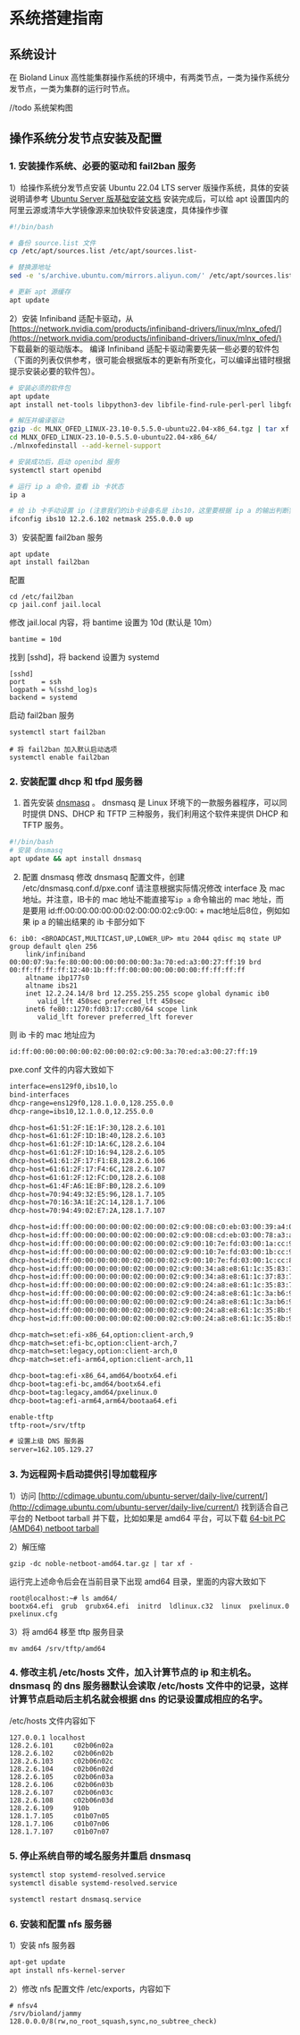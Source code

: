 # 系统搭建指南

## 系统设计
在 Bioland Linux 高性能集群操作系统的环境中，有两类节点，一类为操作系统分发节点，一类为集群的运行时节点。

//todo 系统架构图

## 操作系统分发节点安装及配置

### 1. 安装操作系统、必要的驱动和 fail2ban 服务
1）给操作系统分发节点安装 Ubuntu 22.04 LTS server 版操作系统，具体的安装说明请参考 [Ubuntu Server 版基础安装文档](https://ubuntu.com/server/docs/installation)
安装完成后，可以给 apt 设置国内的阿里云源或清华大学镜像源来加快软件安装速度，具体操作步骤

```bash
#!/bin/bash

# 备份 source.list 文件
cp /etc/apt/sources.list /etc/apt/sources.list-

# 替换源地址
sed -e 's/archive.ubuntu.com/mirrors.aliyun.com/' /etc/apt/sources.list- > /etc/apt/sources.list

# 更新 apt 源缓存
apt update
```

2）安装 Infiniband 适配卡驱动，从 [https://network.nvidia.com/products/infiniband-drivers/linux/mlnx_ofed/](https://network.nvidia.com/products/infiniband-drivers/linux/mlnx_ofed/) 下载最新的驱动版本。
编译 Infiniband 适配卡驱动需要先装一些必要的软件包（下面的列表仅供参考，很可能会根据版本的更新有所变化，可以编译出错时根据提示安装必要的软件包）。
```bash
# 安装必须的软件包
apt update
apt install net-tools libpython3-dev libfile-find-rule-perl-perl libgfortran5 libnl-route-3-200 libnl-3-200 debhelper lsof libfuse2 autotools-dev gcc make libpci3 libnuma1 gfortran automake pkg-config libnl-3-dev tcl flex libnl-route-3-dev quilt libusb-1.0-0 libltdl-dev swig chrpath dpatch dkms ethtool tk graphviz bison autoconf python3-distutils pciutils m4

# 解压并编译驱动
gzip -dc MLNX_OFED_LINUX-23.10-0.5.5.0-ubuntu22.04-x86_64.tgz | tar xf -
cd MLNX_OFED_LINUX-23.10-0.5.5.0-ubuntu22.04-x86_64/
./mlnxofedinstall --add-kernel-support

# 安装成功后，启动 openibd 服务
systemctl start openibd

# 运行 ip a 命令，查看 ib 卡状态
ip a

# 给 ib 卡手动设置 ip (注意我们的ib卡设备名是 ibs10，这里要根据 ip a 的输出判断实际的 ib 卡设备名)
ifconfig ibs10 12.2.6.102 netmask 255.0.0.0 up
```

3）安装配置 fail2ban 服务
```
apt update
apt install fail2ban
```

配置
```
cd /etc/fail2ban
cp jail.conf jail.local
```

修改 jail.local 内容，将 bantime 设置为 10d (默认是 10m）
```
bantime = 10d
```
找到 [sshd]，将 backend 设置为 systemd
```
[sshd]
port    = ssh
logpath = %(sshd_log)s
backend = systemd
```

启动 fail2ban 服务
```
systemctl start fail2ban

# 将 fail2ban 加入默认启动选项
systemctl enable fail2ban
```

### 2. 安装配置 dhcp 和 tfpd 服务器
1) 首先安装 [dnsmasq](https://thekelleys.org.uk/dnsmasq/doc.html) 。 dnsmasq 是 Linux 环境下的一款服务器程序，可以同时提供 DNS、DHCP 和 TFTP 三种服务，我们利用这个软件来提供 DHCP 和 TFTP 服务。

```bash
#!/bin/bash
# 安装 dnsmasq
apt update && apt install dnsmasq
```

2) 配置 dnsmasq
修改 dnsmasq 配置文件，创建 /etc/dnsmasq.conf.d/pxe.conf
请注意根据实际情况修改 interface 及 mac 地址。并注意，IB卡的 mac 地址不能直接写```ip a``` 命令输出的 mac 地址，而是要用
id:ff:00:00:00:00:00:02:00:00:02:c9:00: + mac地址后8位，例如如果 ip a 的输出结果的 ib 卡部分如下
```
6: ib0: <BROADCAST,MULTICAST,UP,LOWER_UP> mtu 2044 qdisc mq state UP group default qlen 256
    link/infiniband 00:00:07:9a:fe:80:00:00:00:00:00:00:3a:70:ed:a3:00:27:ff:19 brd 00:ff:ff:ff:ff:12:40:1b:ff:ff:00:00:00:00:00:00:ff:ff:ff:ff
    altname ibp177s0
    altname ibs21
    inet 12.2.24.14/8 brd 12.255.255.255 scope global dynamic ib0
       valid_lft 450sec preferred_lft 450sec
    inet6 fe80::1270:fd03:17:cc80/64 scope link
       valid_lft forever preferred_lft forever
``` 
则 ib 卡的 mac 地址应为
```
id:ff:00:00:00:00:00:02:00:00:02:c9:00:3a:70:ed:a3:00:27:ff:19
```

pxe.conf 文件的内容大致如下
```txt
interface=ens129f0,ibs10,lo
bind-interfaces
dhcp-range=ens129f0,128.1.0.0,128.255.0.0
dhcp-range=ibs10,12.1.0.0,12.255.0.0

dhcp-host=61:51:2F:1E:1F:30,128.2.6.101
dhcp-host=61:61:2F:1D:1B:40,128.2.6.103
dhcp-host=61:61:2F:1D:1A:6C,128.2.6.104
dhcp-host=61:61:2F:1D:16:94,128.2.6.105
dhcp-host=61:61:2F:17:F1:E8,128.2.6.106
dhcp-host=61:61:2F:17:F4:6C,128.2.6.107
dhcp-host=61:61:2F:12:FC:D0,128.2.6.108
dhcp-host=61:4F:A6:1E:BF:B0,128.2.6.109
dhcp-host=70:94:49:32:E5:96,128.1.7.105
dhcp-host=70:16:3A:1E:2C:14,128.1.7.106
dhcp-host=70:94:49:02:E7:2A,128.1.7.107

dhcp-host=id:ff:00:00:00:00:00:02:00:00:02:c9:00:08:c0:eb:03:00:39:a4:04,12.2.6.101
dhcp-host=id:ff:00:00:00:00:00:02:00:00:02:c9:00:08:cd:eb:03:00:78:a3:a4,12.2.6.102
dhcp-host=id:ff:00:00:00:00:00:02:00:00:02:c9:00:10:7e:fd:03:00:1a:cc:98,12.2.6.103
dhcp-host=id:ff:00:00:00:00:00:02:00:00:02:c9:00:10:7e:fd:03:00:1b:cc:90,12.2.6.104
dhcp-host=id:ff:00:00:00:00:00:02:00:00:02:c9:00:10:7e:fd:03:00:1c:cc:80,12.2.6.105
dhcp-host=id:ff:00:00:00:00:00:02:00:00:02:c9:00:34:a8:e8:61:1c:35:83:76,12.1.6.106
dhcp-host=id:ff:00:00:00:00:00:02:00:00:02:c9:00:34:a8:e8:61:1c:37:83:78,12.1.6.107
dhcp-host=id:ff:00:00:00:00:00:02:00:00:02:c9:00:24:a8:e8:61:1c:35:83:71,12.1.6.108
dhcp-host=id:ff:00:00:00:00:00:02:00:00:02:c9:00:24:a8:e8:61:1c:3a:b6:91,12.1.6.109
dhcp-host=id:ff:00:00:00:00:00:02:00:00:02:c9:00:24:a8:e8:61:1c:3a:b6:92,12.1.7.105
dhcp-host=id:ff:00:00:00:00:00:02:00:00:02:c9:00:24:a8:e8:61:1c:35:8b:93,12.1.7.106
dhcp-host=id:ff:00:00:00:00:00:02:00:00:02:c9:00:24:a8:e8:61:1c:35:8b:94,12.1.7.107

dhcp-match=set:efi-x86_64,option:client-arch,9
dhcp-match=set:efi-bc,option:client-arch,7
dhcp-match=set:legacy,option:client-arch,0
dhcp-match=set:efi-arm64,option:client-arch,11

dhcp-boot=tag:efi-x86_64,amd64/bootx64.efi
dhcp-boot=tag:efi-bc,amd64/bootx64.efi
dhcp-boot=tag:legacy,amd64/pxelinux.0
dhcp-boot=tag:efi-arm64,arm64/bootaa64.efi

enable-tftp
tftp-root=/srv/tftp

# 设置上级 DNS 服务器
server=162.105.129.27
```
### 3. 为远程网卡启动提供引导加载程序
1）访问 [http://cdimage.ubuntu.com/ubuntu-server/daily-live/current/](http://cdimage.ubuntu.com/ubuntu-server/daily-live/current/)
找到适合自己平台的 Netboot tarball 并下载，比如如果是 amd64 平台，可以下载
[64-bit PC (AMD64) netboot tarball](http://cdimage.ubuntu.com/ubuntu-server/daily-live/current/noble-netboot-amd64.tar.gz)

2）解压缩
```
gzip -dc noble-netboot-amd64.tar.gz | tar xf -
```
运行完上述命令后会在当前目录下出现 amd64 目录，里面的内容大致如下
```
root@localhost:~# ls amd64/
bootx64.efi  grub  grubx64.efi  initrd  ldlinux.c32  linux  pxelinux.0  pxelinux.cfg
```

3）将 amd64 移至 tftp 服务目录
```
mv amd64 /srv/tftp/amd64
```

### 4. 修改主机 /etc/hosts 文件，加入计算节点的 ip 和主机名。dnsmasq 的 dns 服务器默认会读取 /etc/hosts 文件中的记录，这样计算节点启动后主机名就会根据 dns 的记录设置成相应的名字。

/etc/hosts 文件内容如下
```
127.0.0.1 localhost
128.2.6.101     c02b06n02a
128.2.6.102     c02b06n02b
128.2.6.103     c02b06n02c
128.2.6.104     c02b06n02d
128.2.6.105     c02b06n03a
128.2.6.106     c02b06n03b
128.2.6.107     c02b06n03c
128.2.6.108     c02b06n03d
128.2.6.109     910b
128.1.7.105     c01b07n05
128.1.7.106     c01b07n06
128.1.7.107     c01b07n07
```

### 5. 停止系统自带的域名服务并重启 dnsmasq
```bash
systemctl stop systemd-resolved.service
systemctl disable systemd-resolved.service

systemctl restart dnsmasq.service
```

### 6. 安装和配置 nfs 服务器
1）安装 nfs 服务器
```bash
apt-get update
apt install nfs-kernel-server
```

2）修改 nfs 配置文件 /etc/exports，内容如下
```
# nfsv4
/srv/bioland/jammy       128.0.0.0/8(rw,no_root_squash,sync,no_subtree_check)
```



